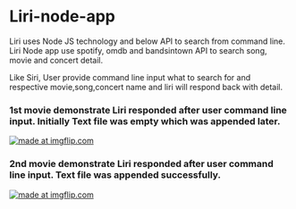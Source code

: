# Liri-node-app

Liri uses Node JS technology and below API to search from command line.
Liri Node app use spotify, omdb and bandsintown API to search song, movie and concert detail.

Like Siri, User provide command line input what to search for and respective movie,song,concert name and liri will respond back with detail.

### 1st movie demonstrate Liri responded after user command line input. Initially Text file was empty which was appended later.

<a href="https://imgflip.com/gif/2oduen"><img src="https://i.imgflip.com/2oduen.gif" title="made at imgflip.com"/></a>



### 2nd movie demonstrate Liri responded after user command line input. Text file was appended successfully.

<a href="https://imgflip.com/gif/2oduqc"><img src="https://i.imgflip.com/2oduqc.gif" title="made at imgflip.com"/></a>
